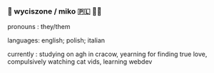 ### 🥟 wyciszone / miko :poland: 🏳️‍🌈

pronouns : they/them

languages: english; polish; italian

currently : studying on agh in cracow, yearning for finding true love, compulsively watching cat vids, learning webdev
